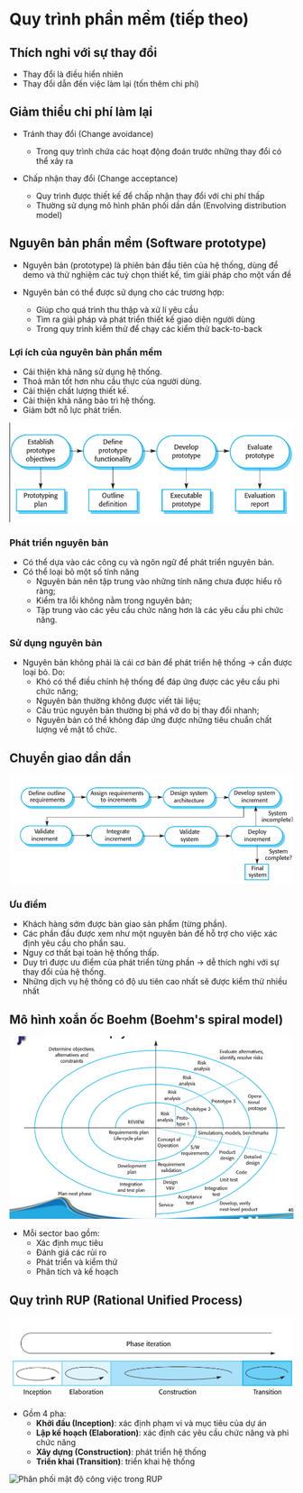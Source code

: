 # Quy trình phần mềm (tiếp theo)

## Thích nghi với sự thay đổi

- Thay đổi là điều hiển nhiên
- Thay đổi dẫn đến việc làm lại (tốn thêm chi phí)

## Giảm thiểu chi phí làm lại
 - Tránh thay đổi (Change avoidance)
    - Trong quy trình chứa các hoạt động đoán trước những thay đổi có thể xảy ra


 - Chấp nhận thay đổi (Change acceptance)
    - Quy trình được thiết kế để chấp nhận thay đổi với chi phí thấp
    - Thường sử dụng mô hình phân phối dần dần (Envolving distribution model)

## Nguyên bản phần mềm (Software prototype)
- Nguyên bản (prototype) là phiên bản đầu tiên của hệ thống, dùng để demo và thử nghiệm các tuỳ chọn thiết kế, tìm giải pháp cho một vấn đề

- Nguyên bản có thể được sử dụng cho các trương hợp:
    - Giúp cho quá trình thu thập và xử lí yêu cầu
    - Tìm ra giải pháp và phát triển thiết kế giao diện người dùng
    - Trong quy trình kiểm thử để chạy các kiểm thử back-to-back

### Lợi ích của nguyên bản phần mềm
- Cải thiện khả năng sử dụng hệ thống.
- Thoả mãn tốt hơn nhu cầu thực của người dùng.
- Cải thiện chất lượng thiết kế.
- Cải thiện khả năng bảo trì hệ thống.
- Giảm bớt nỗ lực phát triển.

<img src="img/w3_prototype.png" title="Quy trình phát triển nguyên bản">

### Phát triển nguyên bản

-  Có thể dựa vào các công cụ và ngôn ngữ để phát triển nguyên bản.
-  Có thể loại bỏ một số tính năng
    - Nguyên bản nên tập trung vào những tính năng chưa  được hiểu rõ ràng;
    - Kiểm tra lỗi không nằm trong nguyên bản;
    - Tập trung vào các yêu cầu chức năng hơn là các yêu cầu phi chức năng.

### Sử dụng nguyên bản
- Nguyên bản không phải là cái cơ bản để phát triển hệ thống &rarr; cần được loại bỏ. Do:
    -  Khó có thể điều chỉnh hệ thống để đáp ứng được các yêu cầu phi chức năng;
    -  Nguyên bản thường không được viết tài liệu;
    -  Cấu trúc nguyên bản thường bị phá vỡ do bị thay đổi nhanh;
    -  Nguyên bản có thể không đáp ứng được những tiêu
chuẩn chất lượng về mặt tổ chức.

## Chuyển giao dần dần

<img src="img/w3_increment_delivery.png">

### Ưu điểm
- Khách hàng sớm được bàn giao sản phẩm (từng phần).
- Các phần đầu được xem như một nguyên bản để hỗ trợ cho việc xác định yêu cầu cho phần sau.
- Nguy cơ thất bại toàn hệ thống thấp.
- Duy trì được ưu điểm của phát triển từng phần &rarr; dễ thích nghi với sự thay đổi của hệ thống.
- Những dịch vụ hệ thống có độ ưu tiên cao nhất sẽ được kiểm thử nhiều nhất

## Mô hình xoắn ốc Boehm (Boehm's spiral model)

<img src="img/w3_spiral_model.png">

- Mỗi sector bao gồm:
    - Xác định mục tiêu
    - Đánh giá các rủi ro
    - Phát triển và kiểm thử
    - Phân tích và kế hoạch

## Quy trình RUP (Rational Unified Process)

<img src="img/w3_rup.png" title="Quy trình RUP">

- Gồm 4 pha:
    - **Khởi đầu (Inception)**: xác định phạm vi và mục tiêu của dự án
    - **Lập kế hoạch (Elaboration)**: xác định các yêu cầu chức năng và phi chức năng
    - **Xây dựng (Construction)**: phát triển hệ thống
    - **Triển khai (Transition)**: triển khai hệ thống

<img src="https://www.toolshero.com/wp-content/uploads/2022/03/rational-unified-process-rup-example-toolshero.jpg" title="Phân phối mật độ công việc trong RUP">